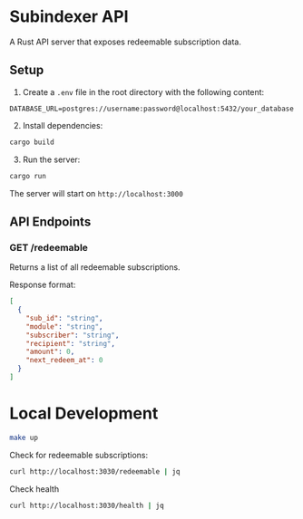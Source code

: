 # Subindexer API

A Rust API server that exposes redeemable subscription data.

## Setup

1. Create a `.env` file in the root directory with the following content:
```
DATABASE_URL=postgres://username:password@localhost:5432/your_database
```

2. Install dependencies:
```bash
cargo build
```

3. Run the server:
```bash
cargo run
```

The server will start on `http://localhost:3000`

## API Endpoints

### GET /redeemable
Returns a list of all redeemable subscriptions.

Response format:
```json
[
  {
    "sub_id": "string",
    "module": "string",
    "subscriber": "string",
    "recipient": "string",
    "amount": 0,
    "next_redeem_at": 0
  }
]
```

# Local Development

```sh
make up
```

Check for redeemable subscriptions:
```sh
curl http://localhost:3030/redeemable | jq
```

Check health
```sh
curl http://localhost:3030/health | jq
```
